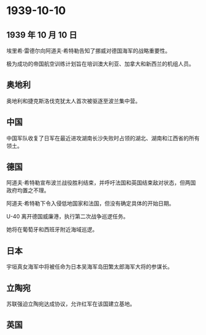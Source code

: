 # 1939-10-10

## 1939 年 10 月 10 日

埃里希·雷德尔向阿道夫·希特勒告知了挪威对德国海军的战略重要性。

极为成功的帝国航空训练计划旨在培训澳大利亚、加拿大和新西兰的机组人员。

## 奥地利

奥地利和捷克斯洛伐克犹太人首次被驱逐至波兰集中营。

## 中国

中国军队收复了日军在最近进攻湖南长沙失败时占领的湖北、湖南和江西省的所有领土。

## 德国

阿道夫·希特勒宣布波兰战役胜利结束，并呼吁法国和英国结束敌对状态，但两国政府均置之不理。

阿道夫·希特勒下令入侵低地国家和法国，但没有确定具体的开始日期。

U-40 离开德国威廉港，执行第二次战争巡逻任务。

她将在葡萄牙和西班牙附近海域巡逻。

## 日本

宇垣真女海军中将被任命为日本吴海军岛田繁太郎海军大将的参谋长。

## 立陶宛

苏联强迫立陶宛达成协议，允许红军在该国建立基地。

## 英国

